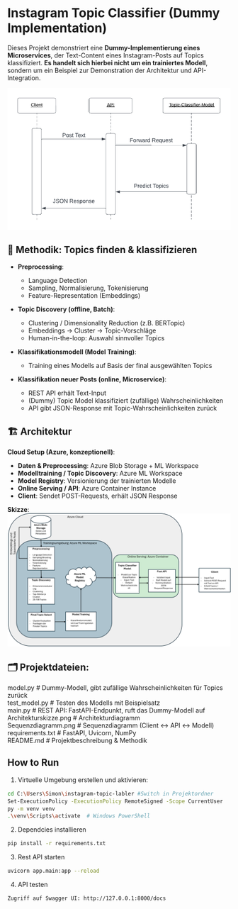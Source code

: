 # Instagram Topic Classifier (Dummy Implementation)

Dieses Projekt demonstriert eine **Dummy-Implementierung eines Microservices**, der Text-Content eines Instagram-Posts auf Topics klassifiziert. **Es handelt sich hierbei nicht um ein trainiertes Modell**, sondern um ein Beispiel zur Demonstration der Architektur und API-Integration.

![Sequenzdiagramm](docs/Sequenzdiagramm.png)


## 📌 Methodik: Topics finden & klassifizieren

- **Preprocessing**:  
  - Language Detection
  - Sampling, Normalisierung, Tokenisierung  
  - Feature-Representation (Embeddings)  

- **Topic Discovery (offline, Batch)**:  
  - Clustering / Dimensionality Reduction (z.B. BERTopic)  
  - Embeddings → Cluster → Topic-Vorschläge  
  - Human-in-the-loop: Auswahl sinnvoller Topics  

- **Klassifikationsmodell (Model Training)**:  
  - Training eines Modells auf Basis der final ausgewählten Topics  

- **Klassifikation neuer Posts (online, Microservice)**:  
  - REST API erhält Text-Input  
  - (Dummy) Topic Model klassifiziert (zufällige) Wahrscheinlichkeiten  
  - API gibt JSON-Response mit Topic-Wahrscheinlichkeiten zurück  


## 🏗 Architektur

**Cloud Setup (Azure, konzeptionell)**:  

- **Daten & Preprocessing**: Azure Blob Storage + ML Workspace  
- **Modelltraining / Topic Discovery**: Azure ML Workspace  
- **Model Registry**: Versionierung der trainierten Modelle  
- **Online Serving / API**: Azure Container Instance
- **Client**: Sendet POST-Requests, erhält JSON Response  

**Skizze**:
![Architekturskizze](docs/Architekturskizze.png)



## 🗂 Projektdateien:

model.py       # Dummy-Modell, gibt zufällige Wahrscheinlichkeiten für Topics zurück  
test_model.py # Testen des Modells mit Beispielsatz  
main.py        # REST API: FastAPI-Endpunkt, ruft das Dummy-Modell auf  
Architekturskizze.png   # Architekturdiagramm  
Sequenzdiagramm.png       # Sequenzdiagramm (Client ↔ API ↔ Modell)  
requirements.txt       # FastAPI, Uvicorn, NumPy  
README.md              # Projektbeschreibung & Methodik  




## How to Run

1. Virtuelle Umgebung erstellen und aktivieren:

```Bash
cd C:\Users\Simon\instagram-topic-labler #Switch in Projektordner
Set-ExecutionPolicy -ExecutionPolicy RemoteSigned -Scope CurrentUser
py -m venv venv
.\venv\Scripts\activate  # Windows PowerShell
```

2. Dependcies installieren
```Bash
pip install -r requirements.txt
```

3. Rest API starten
```Bash
uvicorn app.main:app --reload
```

4. API testen
```Bash
Zugriff auf Swagger UI: http://127.0.0.1:8000/docs
```
